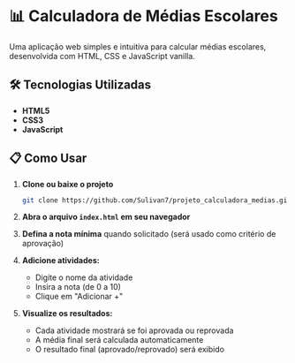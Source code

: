 # 📊 Calculadora de Médias Escolares

Uma aplicação web simples e intuitiva para calcular médias escolares, desenvolvida com HTML, CSS e JavaScript vanilla.

## 🛠️ Tecnologias Utilizadas

- **HTML5**
- **CSS3**
- **JavaScript**

## 📋 Como Usar

1. **Clone ou baixe o projeto**

   ```bash
   git clone https://github.com/Sulivan7/projeto_calculadora_medias.git
   ```

2. **Abra o arquivo `index.html` em seu navegador**

3. **Defina a nota mínima** quando solicitado (será usado como critério de aprovação)

4. **Adicione atividades:**

   - Digite o nome da atividade
   - Insira a nota (de 0 a 10)
   - Clique em "Adicionar +"

5. **Visualize os resultados:**
   - Cada atividade mostrará se foi aprovada ou reprovada
   - A média final será calculada automaticamente
   - O resultado final (aprovado/reprovado) será exibido
